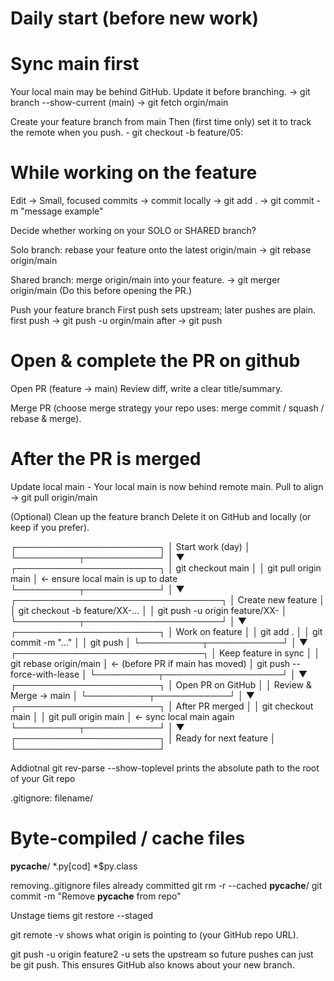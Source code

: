 # Daily start (before new work)

# Sync main first
Your local main may be behind GitHub. Update it before branching. -> git branch --show-current (main) -> git fetch orgin/main

Create your feature branch from main
Then (first time only) set it to track the remote when you push. - git checkout -b feature/05:


# While working on the feature

Edit → Small, focused commits → commit locally -> git add . -> git commit -m "message example"


Decide whether working on your SOLO or SHARED branch?

Solo branch: rebase your feature onto the latest origin/main -> git rebase origin/main

Shared branch: merge origin/main into your feature. -> git merger origin/main
(Do this before opening the PR.)

Push your feature branch
First push sets upstream; later pushes are plain.
first push -> git push -u orgin/main
after -> git push



# Open & complete the PR on github

Open PR (feature → main)
Review diff, write a clear title/summary.

Merge PR (choose merge strategy your repo uses: merge commit / squash / rebase & merge).

# After the PR is merged

Update local main -
Your local main is now behind remote main. Pull to align -> git pull origin/main

(Optional) Clean up the feature branch
Delete it on GitHub and locally (or keep if you prefer).


 ┌───────────────────────┐
 │   Start work (day)    │
 └──────────┬────────────┘
            │
            ▼
 ┌───────────────────────┐
 │ git checkout main      │
 │ git pull origin main   │   ← ensure local main is up to date
 └──────────┬────────────┘
            │
            ▼
 ┌─────────────────────────────────┐
 │ Create new feature              │
 │ git checkout -b feature/XX-...  │
 │ git push -u origin feature/XX-  │
 └──────────┬──────────────────────┘
            │
            ▼
 ┌───────────────────────┐
 │  Work on feature       │
 │  git add .             │
 │  git commit -m "..."   │
 │  git push              │
 └──────────┬────────────┘
            │
            ▼
 ┌──────────────────────────────┐
 │  Keep feature in sync        │
 │  git rebase origin/main      │   ← (before PR if main has moved)
 │  git push --force-with-lease │
 └──────────┬───────────────────┘
            │
            ▼
 ┌───────────────────────┐
 │ Open PR on GitHub      │
 │ Review & Merge → main  │
 └──────────┬────────────┘
            │
            ▼
 ┌───────────────────────┐
 │ After PR merged        │
 │ git checkout main       │
 │ git pull origin main    │  ← sync local main again
 └──────────┬────────────┘
            │
            ▼
 ┌───────────────────────┐
 │ Ready for next feature │
 └───────────────────────┘


 Addiotnal 
 git rev-parse --show-toplevel          prints the absolute path to the root of your Git repo


.gitignore:
filename/
# Byte-compiled / cache files
__pycache__/
*.py[cod]
*$py.class

removing..gitignore files already committed
git rm -r --cached __pycache__/
git commit -m "Remove __pycache__ from repo"

Unstage tiems
git restore --staged <filepath or folder name>


git remote -v           shows what origin is pointing to (your GitHub repo URL).

git push -u origin feature2         -u sets the upstream so future pushes can just be git push. This ensures GitHub also knows about your new branch.
